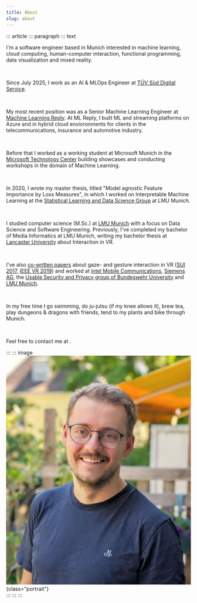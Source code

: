 ```yaml
---
title: About
slug: about
---
```


::: article
::: paragraph
::: text

I'm a software engineer based in Munich interested in machine learning, cloud computing, human-computer interaction, functional programming, data visualization and mixed reality.

&nbsp;
 
Since July 2025, I work as an AI & MLOps Engineer at [TÜV Süd Digital Service](https://www.tuvsud.com/en).

&nbsp;

My most recent position was as a Senior Machine Learning Engineer at [Machine Learning Reply](https://www.reply.com/machine-learning-reply/de/). At ML Reply, I built ML and streaming platforms on Azure and in hybrid cloud envioronments for clients in the telecommunications, insurance and automotive industry.  

&nbsp;

Before that I worked as a working student at Microsoft Munich in the [Microsoft Technology Center](https://www.microsoft.com/en-us/mtc) building showcases and conducting workshops in the domain of Machine Learning.  

&nbsp;

In 2020, I wrote my master thesis, titled "Model agnostic Feature Importance by Loss Measures", in which I worked on Interpretable Machine Learning at the [Statistical Learning and Data Science Group](https://www.slds.stat.uni-muenchen.de/research/explainable-ai.html) at LMU Munich. 

&nbsp;

I studied computer science (M.Sc.) at [LMU Munich](https://www.en.uni-muenchen.de/index.html) with a focus on Data Science and Software Engineering. Previously, I've completed my bachelor of Media Informatics at LMU Munich, writing my bachelor thesis at [Lancaster University](https://www.lancaster.ac.uk/) about Interaction in VR.  

&nbsp;

I've also [co-written papers](https://scholar.google.de/citations?user=ZHmZq24AAAAJ&hl=en) about gaze- and gesture interaction in VR ([SUI 2017](https://dl.acm.org/citation.cfm?id=3132180), [IEEE VR 2019](http://ieeevr.org/2019/program/papers.html)) and worked at [Intel Mobile Communications](https://www.intel.com/content/www/us/en/wireless-network/5g-technology-overview.html), [Siemens AG](https://www.plm.automation.siemens.com/global/en/products/collaboration/mbse-model-based-systems-engineering.html), the [Usable Security and Privacy group of Bundeswehr University](https://www.unibw.de/usable-security-and-privacy/) and [LMU Munich](https://www.medien.ifi.lmu.de/).  

&nbsp;

In my free time I go swimming, do ju-jutsu (if my knee allows it), brew tea, play dungeons & dragons with friends, tend to my plants and bike through Munich.

&nbsp;

Feel free to contact me at
<a href="mailto:" class="crypted-mail"
   data-name="$email_username$"
   data-domain="$email_domain$"
   data-tld="$email_tld$"
   onclick="window.location.href = 'mailto:' + this.dataset.name + '@' + this.dataset.domain + '.' + this.dataset.tld; return false;">
</a>.

:::
::: image
![Portrait](../static/img/portrait.jpg){class="portrait"} \
:::
:::
:::